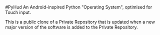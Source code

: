 #PyHud
An Android-inspired Python "Operating System", optimised for Touch input. 





This is a public clone of a Private Repository that is updated when a new major version of the software is added to the Private Repository. 